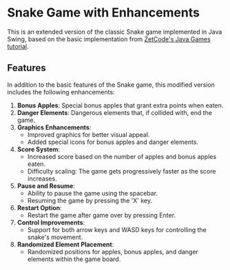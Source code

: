 # Snake Game with Enhancements

This is an extended version of the classic Snake game implemented in Java Swing, based on the basic implementation from [ZetCode's Java Games tutorial](https://zetcode.com/javagames/).

## Features

In addition to the basic features of the Snake game, this modified version includes the following enhancements:

1. **Bonus Apples**: Special bonus apples that grant extra points when eaten.
2. **Danger Elements**: Dangerous elements that, if collided with, end the game.
3. **Graphics Enhancements**:
    - Improved graphics for better visual appeal.
    - Added special icons for bonus apples and danger elements.
4. **Score System**:
    - Increased score based on the number of apples and bonus apples eaten.
    - Difficulty scaling: The game gets progressively faster as the score increases.
5. **Pause and Resume**:
    - Ability to pause the game using the spacebar.
    - Resuming the game by pressing the 'X' key.
6. **Restart Option**:
    - Restart the game after game over by pressing Enter.
7. **Control Improvements**:
    - Support for both arrow keys and WASD keys for controlling the snake's movement.
8. **Randomized Element Placement**:
    - Randomized positions for apples, bonus apples, and danger elements within the game board.
